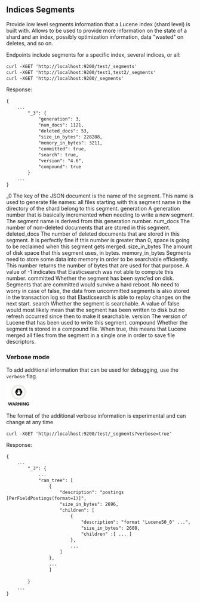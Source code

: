 ## Indices Segments

Provide low level segments information that a Lucene index (shard level) is built with. Allows to be used to provide more information on the state of a shard and an index, possibly optimization information, data "wasted" on deletes, and so on.

Endpoints include segments for a specific index, several indices, or all:
    
    
    curl -XGET 'http://localhost:9200/test/_segments'
    curl -XGET 'http://localhost:9200/test1,test2/_segments'
    curl -XGET 'http://localhost:9200/_segments'

Response:
    
    
    {
        ...
            "_3": {
                "generation": 3,
                "num_docs": 1121,
                "deleted_docs": 53,
                "size_in_bytes": 228288,
                "memory_in_bytes": 3211,
                "committed": true,
                "search": true,
                "version": "4.6",
                "compound": true
            }
        ...
    }

\_0 
     The key of the JSON document is the name of the segment. This name is used to generate file names: all files starting with this segment name in the directory of the shard belong to this segment. 
generation 
     A generation number that is basically incremented when needing to write a new segment. The segment name is derived from this generation number. 
num_docs 
     The number of non-deleted documents that are stored in this segment. 
deleted_docs 
     The number of deleted documents that are stored in this segment. It is perfectly fine if this number is greater than 0, space is going to be reclaimed when this segment gets merged. 
size_in_bytes 
     The amount of disk space that this segment uses, in bytes. 
memory_in_bytes 
     Segments need to store some data into memory in order to be searchable efficiently. This number returns the number of bytes that are used for that purpose. A value of -1 indicates that Elasticsearch was not able to compute this number. 
committed 
     Whether the segment has been sync’ed on disk. Segments that are committed would survive a hard reboot. No need to worry in case of false, the data from uncommitted segments is also stored in the transaction log so that Elasticsearch is able to replay changes on the next start. 
search 
     Whether the segment is searchable. A value of false would most likely mean that the segment has been written to disk but no refresh occurred since then to make it searchable. 
version 
     The version of Lucene that has been used to write this segment. 
compound 
     Whether the segment is stored in a compound file. When true, this means that Lucene merged all files from the segment in a single one in order to save file descriptors. 

### Verbose mode

To add additional information that can be used for debugging, use the `verbose` flag.

![Warning](/images/icons/warning.png)

The format of the additional verbose information is experimental and can change at any time 
    
    
    curl -XGET 'http://localhost:9200/test/_segments?verbose=true'

Response:
    
    
    {
        ...
            "_3": {
                ...
                "ram_tree": [
                    {
                        "description": "postings [PerFieldPostings(format=1)]",
                        "size_in_bytes": 2696,
                        "children": [
                            {
                                "description": "format 'Lucene50_0' ...",
                                "size_in_bytes": 2608,
                                "children" :[ ... ]
                            },
                            ...
                        ]
                    },
                    ...
                    ]
    
            }
        ...
    }

